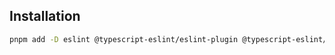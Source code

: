 ## Installation

```bash
pnpm add -D eslint @typescript-eslint/eslint-plugin @typescript-eslint/parser eslint-config-prettier eslint-plugin-import eslint-plugin-react
```
